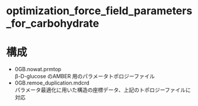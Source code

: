 # optimization_force_field_parameters_for_carbohydrate

# 構成
- 0GB.nowat.prmtop<br>
 &beta;-D-glucose のAMBER 用のパラメータトポロジーファイル
- 0GB.remoe_duplication.mdcrd<br>
 パラメータ最適化に用いた構造の座標データ、上記のトポロジーファイルに対応
